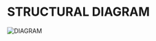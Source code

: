    # STRUCTURAL DIAGRAM
   
![DIAGRAM](https://user-images.githubusercontent.com/60978907/142912359-782e0ab1-5462-411e-a6f4-ce3865c4dd15.jpg)
